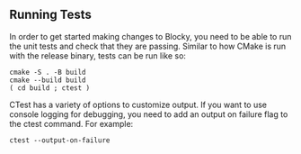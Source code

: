 ## Running Tests

In order to get started making changes to Blocky, you need to be able to run the unit tests and check that they are passing. Similar to how CMake is run with the release binary, tests can be run like so:

```
cmake -S . -B build
cmake --build build
( cd build ; ctest )
```

CTest has a variety of options to customize output. If you want to use console logging for debugging, you need to add an output on failure flag to the ctest command. For example:

```
ctest --output-on-failure
```
